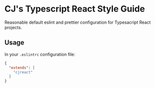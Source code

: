 CJ's Typescript React Style Guide
=================================

Reasonable default eslint and prettier configuration for Typesacript React projects.

Usage
-----

In your `.eslintrc` configuration file:

```json
{
  "extends": [
    "cjreact"
  ]
}
```
